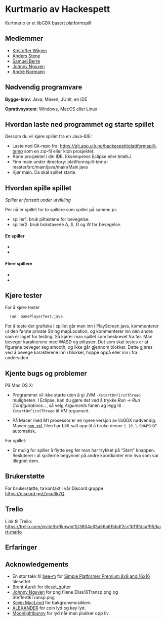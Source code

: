 # Kurtmario av Hackespett

Kurtmario er et libGDX basert platformspill

## Medlemmer

- [Kristoffer Wågen](https://git.app.uib.no/Kristoffer.Wagen)
- [Anders Stene](https://git.app.uib.no/Anders.Stene)
- [Samuel Berre](https://git.app.uib.no/Samuel.Berre)
- [Johnny Nguyen](https://git.app.uib.no/J.Nguyen)
- [André Normann](https://git.app.uib.no/Andre.Normann)
## Nødvendig programvare

**Bygge-krav:** Java, Maven, JUnit, en IDE

**Oprativsystem:** Windows, MacOS eller Linux


## Hvordan laste ned programmet og starte spillet

Dersom du vil kjøre spillet fra en Java-IDE:

* Laste ned Git-repo fra: https://git.app.uib.no/hackespett/plattformspill-temp som en zip-fil eller klon prosjektet.
* Åpne prosjektet i din IDE. Eksempelvis Eclipse eller IntelliJ.
* Finn main under directory: plattformspill-temp-master/src/main/java/main/Main.java
* Kjør main. Da skal spillet starte.

## Hvordan spille spillet

*Spillet er fortsatt under utvikling*

Per nå er spillet for to spillere som spiller på samme pc
* spiller1: bruk piltastene for bevegelse.
* spiller2. bruk bokstavene A, S, D og W for bevegelse.

#### En spiller
*
*

#### Flere spillere
*
*

## Kjøre tester

For å kjøre tester

```bash
  run  GamePlayerTest.java 
```

For å teste det grafiske i spillet går man inn i PlayScreen.java, kommenterer ut den første private String mapLocation, og kommenterer inn den andre som er laget for testing. Så kjører man spillet som beskrevet fra før. Man beveger karakterene med WASD og piltaster. Det som skal testes er at figurene beveger seg smooth, og ikke går gjennom blokker. Dette gjøres ved å bevege karakterene inn i blokker, hoppe oppå eller inn i fra undersiden.

## Kjente bugs og problemer

På Mac OS X:

* Programmet vil ikke starte uten å gi JVM `-XstartOnFirstThread` muligheten. I Eclipse, kan du gjøre det ved å trykke *Run → Run Configurations...*, så velg *Arguments* fanen ag legg til `-XstartOnFirstThread` til *VM argument*.

* På Macer med M1 prosessor er en nyere versjon av libGDX nødvendig. Maven [`pom.xml`](pom.xml) filen har blitt satt opp til å bruke denne `1.10.1-SNAPSHOT` automatisk.

For spillet:

* Er mulig for spiller å flytte seg før man har trykket på "Start" knappen. Resluterer i at spillerne begynner på andre koordianter enn hva som var tilegnet dem.

## Brukerstøtte

For brukerstøtte, ta kontakt i vår Discord gruppe https://discord.gg/Zqsp3k7Q.

## Trello
Link til Trello:
https://trello.com/invite/b/RknwjnfS/3604c83a56a6f5bdf2cc1b11ffdcaf95/kurt-mario

## Erfaringer


## Acknowledgements

- En stor takk til [bee-m](https://bee-m.itch.io) for [Simple Platformer Premium 8x8 and 16x16](https://bee-m.itch.io/simple-platformer-premium-8x8-and-16x16) tilesettet
- [Brent Aureli](https://github.com/BrentAureli) for [tileset_gutter](https://github.com/BrentAureli/SuperMario/blob/master/android/assets/tileset_gutter.png)
- [Johnny Nguyen](https://git.app.uib.no/J.Nguyen) for png filene Elias16Transp.png og Steffen16Transp.png
- [Kevin MacLeod](https://www.chosic.com/download-audio/27248/) for bakgrunsmusikken.
- [ALEXANDER](https://orangefreesounds.com/mario-coin-sound/) for coin lyd og key lyd.
- [Moonlightbunny](https://www.myinstants.com/profile/moonlightbnny/) for lyd når man plukker opp liv.

